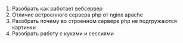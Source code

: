 1) Разобрать как работает вебсервер
2) Отличие встроенного сервера php от nginx apache
3) Разобрать почему во строенном сервере php не подгружаются картинки
4) Разобрать работу с куками и сессиями
